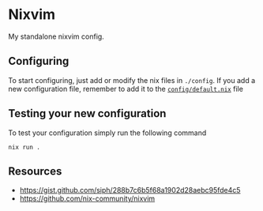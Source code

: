 # Nixvim

My standalone nixvim config.

## Configuring

To start configuring, just add or modify the nix files in `./config`.
If you add a new configuration file, remember to add it to the
[`config/default.nix`](./config/default.nix) file

## Testing your new configuration

To test your configuration simply run the following command

```
nix run .
```

## Resources

- https://gist.github.com/siph/288b7c6b5f68a1902d28aebc95fde4c5
- https://github.com/nix-community/nixvim
